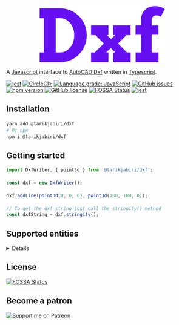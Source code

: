 <div align="center">

![logo](docs/_media/logo.svg)

</div>

A [Javascript](https://www.javascript.com/) interface to [AutoCAD Dxf](https://en.wikipedia.org/wiki/AutoCAD_DXF) written in [Typescript](https://www.typescriptlang.org/).

[![jest](https://jestjs.io/img/jest-badge.svg)](https://github.com/facebook/jest)
[![CircleCI>](https://circleci.com/gh/tarikjabiri/dxf.svg?style=svg)](https://circleci.com/github/tarikjabiri/dxf)
[![Language grade: JavaScript](https://img.shields.io/lgtm/grade/javascript/g/tarikjabiri/dxf.svg?logo=lgtm&logoWidth=18)](https://lgtm.com/projects/g/tarikjabiri/dxf/context:javascript)
[![GitHub issues](https://img.shields.io/github/issues/tarikjabiri/dxf)](https://github.com/tarikjabiri/dxf/issues)
[![npm version](https://badge.fury.io/js/%40tarikjabiri%2Fdxf.svg)](https://badge.fury.io/js/%40tarikjabiri%2Fdxf)
[![GitHub license](https://img.shields.io/github/license/tarikjabiri/dxf)](https://github.com/tarikjabiri/dxf/blob/master/LICENSE.md)
[![FOSSA Status](https://app.fossa.com/api/projects/git%2Bgithub.com%2Ftarikjabiri%2Fdxf.svg?type=shield)](https://app.fossa.com/projects/git%2Bgithub.com%2Ftarikjabiri%2Fdxf?ref=badge_shield)
[![jest](https://jestjs.io/img/jest-badge.svg)](https://github.com/facebook/jest)

<!--[Image entity scale and rotation](https://stackoverflow.com/questions/20521807/dxf-image-entity-group-code-explanation) explanation.-->

## Installation

```bash
yarn add @tarikjabiri/dxf
# Or npm
npm i @tarikjabiri/dxf
```

## Getting started

```javascript
import DxfWriter, { point3d } from '@tarikjabiri/dxf';

const dxf = new DxfWriter();

dxf.addLine(point3d(0, 0, 0), point3d(100, 100, 0));

// To get the dxf string just call the stringify() method
const dxfString = dxf.stringify();
```

## Supported entities

<details>

- [Arc](https://help.autodesk.com/view/OARX/2018/ENU/?guid=GUID-0B14D8F1-0EBA-44BF-9108-57D8CE614BC8)
- [Circle](https://help.autodesk.com/view/OARX/2018/ENU/?guid=GUID-8663262B-222C-414D-B133-4A8506A27C18)
- [Ellipse](https://help.autodesk.com/view/OARX/2018/ENU/?guid=GUID-107CB04F-AD4D-4D2F-8EC9-AC90888063AB)
- [3DFace](https://help.autodesk.com/view/OARX/2018/ENU/?guid=GUID-747865D5-51F0-45F2-BEFE-9572DBC5B151)
- [Line](https://help.autodesk.com/view/OARX/2018/ENU/?guid=GUID-FCEF5726-53AE-4C43-B4EA-C84EB8686A66)
- [Point](https://help.autodesk.com/view/OARX/2018/ENU/?guid=GUID-9C6AD32D-769D-4213-85A4-CA9CCB5C5317)
- [LWPolyline](https://help.autodesk.com/view/OARX/2018/ENU/?guid=GUID-748FC305-F3F2-4F74-825A-61F04D757A50)
- [Polyline](https://help.autodesk.com/view/OARX/2018/ENU/?guid=GUID-ABF6B778-BE20-4B49-9B58-A94E64CEFFF3)
- [Spline](https://help.autodesk.com/view/OARX/2018/ENU/?guid=GUID-E1F884F8-AA90-4864-A215-3182D47A9C74)
- [Text](https://help.autodesk.com/view/OARX/2018/ENU/?guid=GUID-62E5383D-8A14-47B4-BFC4-35824CAE8363)
- [Image](https://help.autodesk.com/view/OARX/2018/ENU/?guid=GUID-3A2FF847-BE14-4AC5-9BD4-BD3DCAEF2281)

</details>

## License

[![FOSSA Status](https://app.fossa.com/api/projects/git%2Bgithub.com%2Ftarikjabiri%2Fdxf.svg?type=large)](https://app.fossa.com/projects/git%2Bgithub.com%2Ftarikjabiri%2Fdxf?ref=badge_large)

## Become a patron

[![Support me on Patreon](https://img.shields.io/endpoint.svg?url=https%3A%2F%2Fshieldsio-patreon.vercel.app%2Fapi%3Fusername%3Duser%3Fu%3D33866044%26type%3Dpatrons&style=for-the-badge)](https://patreon.com/user?u=33866044)
